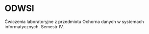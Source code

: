 # ODWSI
Ćwiczenia laboratoryjne z przedmiotu Ochorna danych w systemach informatycznych. Semestr IV.
